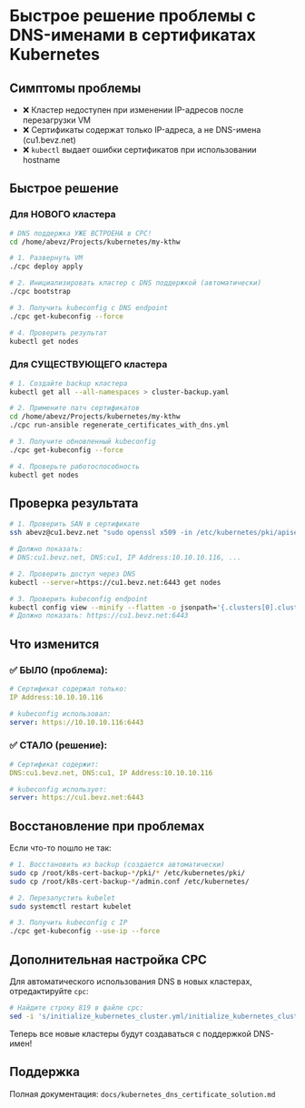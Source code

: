 # Быстрое решение проблемы с DNS-именами в сертификатах Kubernetes

## Симптомы проблемы
- ❌ Кластер недоступен при изменении IP-адресов после перезагрузки VM
- ❌ Сертификаты содержат только IP-адреса, а не DNS-имена (cu1.bevz.net)
- ❌ `kubectl` выдает ошибки сертификатов при использовании hostname

## Быстрое решение

### Для НОВОГО кластера

```bash
# DNS поддержка УЖЕ ВСТРОЕНА в CPC!
cd /home/abevz/Projects/kubernetes/my-kthw

# 1. Развернуть VM
./cpc deploy apply

# 2. Инициализировать кластер с DNS поддержкой (автоматически)
./cpc bootstrap

# 3. Получить kubeconfig с DNS endpoint
./cpc get-kubeconfig --force

# 4. Проверить результат
kubectl get nodes
```

### Для СУЩЕСТВУЮЩЕГО кластера

```bash
# 1. Создайте backup кластера
kubectl get all --all-namespaces > cluster-backup.yaml

# 2. Примените патч сертификатов
cd /home/abevz/Projects/kubernetes/my-kthw
./cpc run-ansible regenerate_certificates_with_dns.yml

# 3. Получите обновленный kubeconfig
./cpc get-kubeconfig --force

# 4. Проверьте работоспособность
kubectl get nodes
```

## Проверка результата

```bash
# 1. Проверить SAN в сертификате
ssh abevz@cu1.bevz.net "sudo openssl x509 -in /etc/kubernetes/pki/apiserver.crt -text -noout | grep -A 10 'Subject Alternative Name'"

# Должно показать:
# DNS:cu1.bevz.net, DNS:cu1, IP Address:10.10.10.116, ...

# 2. Проверить доступ через DNS
kubectl --server=https://cu1.bevz.net:6443 get nodes

# 3. Проверить kubeconfig endpoint
kubectl config view --minify --flatten -o jsonpath='{.clusters[0].cluster.server}'
# Должно показать: https://cu1.bevz.net:6443
```

## Что изменится

### ✅ БЫЛО (проблема):
```yaml
# Сертификат содержал только:
IP Address:10.10.10.116

# kubeconfig использовал:
server: https://10.10.10.116:6443
```

### ✅ СТАЛО (решение):
```yaml
# Сертификат содержит:
DNS:cu1.bevz.net, DNS:cu1, IP Address:10.10.10.116

# kubeconfig использует:
server: https://cu1.bevz.net:6443
```

## Восстановление при проблемах

Если что-то пошло не так:

```bash
# 1. Восстановить из backup (создается автоматически)
sudo cp /root/k8s-cert-backup-*/pki/* /etc/kubernetes/pki/
sudo cp /root/k8s-cert-backup-*/admin.conf /etc/kubernetes/

# 2. Перезапустить kubelet
sudo systemctl restart kubelet

# 3. Получить kubeconfig с IP
./cpc get-kubeconfig --use-ip --force
```

## Дополнительная настройка CPC

Для автоматического использования DNS в новых кластерах, отредактируйте `cpc`:

```bash
# Найдите строку 819 в файле cpc:
sed -i 's/initialize_kubernetes_cluster.yml/initialize_kubernetes_cluster_with_dns.yml/g' cpc
```

Теперь все новые кластеры будут создаваться с поддержкой DNS-имен!

## Поддержка

Полная документация: `docs/kubernetes_dns_certificate_solution.md`
